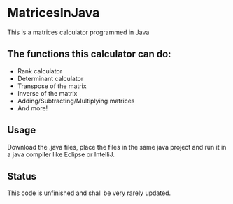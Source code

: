 # MatricesInJava
This is a matrices calculator programmed in Java
## The functions this calculator can do:
- Rank calculator
- Determinant calculator
- Transpose of the matrix
- Inverse of the matrix
- Adding/Subtracting/Multiplying matrices
- And more!

## Usage
Download the .java files, place the files in the same java project and run it in a java compiler like Eclipse or IntelliJ.

## Status
This code is unfinished and shall be very rarely updated.
